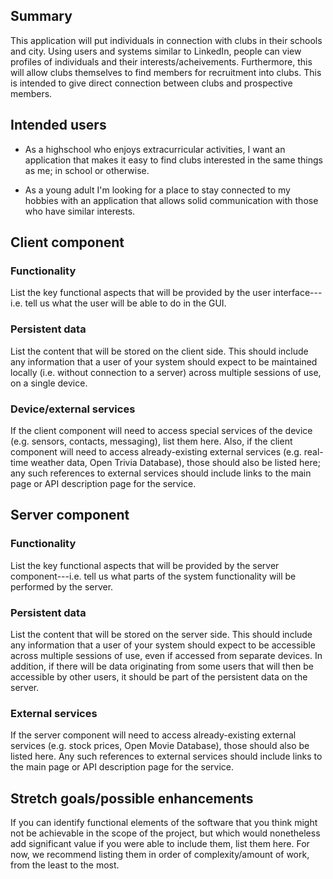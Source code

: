 ## Summary

This application will put individuals in connection with clubs in their schools and city. Using users and systems similar to LinkedIn, people can view profiles of individuals and their interests/acheivements. Furthermore, this will allow clubs themselves to find members for recruitment into clubs. This is intended to give direct connection between clubs and prospective members.

## Intended users


* As a highschool who enjoys extracurricular activities, I want an application that makes it easy to find clubs interested in the same things as me; in school or otherwise.

* As a young adult I'm looking for a place to stay connected to my hobbies with an application that allows solid communication with those who have similar interests.


## Client component

### Functionality

List the key functional aspects that will be provided by the user interface---i.e. tell us what the user will be able to do in the GUI.

### Persistent data

List the content that will be stored on the client side. This should include any information that a user of your system should expect to be maintained locally (i.e. without connection to a server) across multiple sessions of use, on a single device. 
    
### Device/external services

If the client component will need to access special services of the device (e.g. sensors, contacts, messaging), list them here. Also, if the client component will need to access already-existing external services (e.g. real-time weather data, Open Trivia Database), those should also be listed here; any such references to external services should include links to the main page or API description page for the service.
    
## Server component

### Functionality

List the key functional aspects that will be provided by the server component---i.e. tell us what parts of the system functionality will be performed by the server.

### Persistent data

List the content that will be stored on the server side. This should include any information that a user of your system should expect to be accessible across multiple sessions of use, even if accessed from separate devices. In addition, if there will be data originating from some users that will then be accessible by other users, it should be part of the persistent data on the server. 
    
### External services

If the server component will need to access already-existing external services (e.g. stock prices, Open Movie Database), those should also be listed here. Any such references to external services should include links to the main page or API description page for the service.
    
## Stretch goals/possible enhancements 

If you can identify functional elements of the software that you think might not be achievable in the scope of the project, but which would nonetheless add significant value if you were able to include them, list them here. For now, we recommend listing them in order of complexity/amount of work, from the least to the most.
